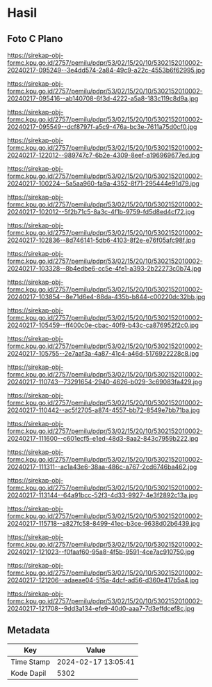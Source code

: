 # Hasil

## Foto C Plano

https://sirekap-obj-formc.kpu.go.id/2757/pemilu/pdpr/53/02/15/20/10/5302152010002-20240217-095249--3e4dd574-2a84-49c9-a22c-4553b6f62995.jpg

https://sirekap-obj-formc.kpu.go.id/2757/pemilu/pdpr/53/02/15/20/10/5302152010002-20240217-095416--ab140708-6f3d-4222-a5a8-183c119c8d9a.jpg

https://sirekap-obj-formc.kpu.go.id/2757/pemilu/pdpr/53/02/15/20/10/5302152010002-20240217-095549--dcf8797f-a5c9-476a-bc3e-7611a75d0cf0.jpg

https://sirekap-obj-formc.kpu.go.id/2757/pemilu/pdpr/53/02/15/20/10/5302152010002-20240217-122012--989747c7-6b2e-4309-8eef-a196969677ed.jpg

https://sirekap-obj-formc.kpu.go.id/2757/pemilu/pdpr/53/02/15/20/10/5302152010002-20240217-100224--5a5aa960-fa9a-4352-8f71-295444e91d79.jpg

https://sirekap-obj-formc.kpu.go.id/2757/pemilu/pdpr/53/02/15/20/10/5302152010002-20240217-102012--5f2b71c5-8a3c-4f1b-9759-fd5d8ed4cf72.jpg

https://sirekap-obj-formc.kpu.go.id/2757/pemilu/pdpr/53/02/15/20/10/5302152010002-20240217-102836--8d746141-5db6-4103-8f2e-e76f05afc98f.jpg

https://sirekap-obj-formc.kpu.go.id/2757/pemilu/pdpr/53/02/15/20/10/5302152010002-20240217-103328--8b4edbe6-cc5e-4fe1-a393-2b22273c0b74.jpg

https://sirekap-obj-formc.kpu.go.id/2757/pemilu/pdpr/53/02/15/20/10/5302152010002-20240217-103854--8e71d6e4-88da-435b-b844-c00220dc32bb.jpg

https://sirekap-obj-formc.kpu.go.id/2757/pemilu/pdpr/53/02/15/20/10/5302152010002-20240217-105459--ff400c0e-cbac-40f9-b43c-ca876952f2c0.jpg

https://sirekap-obj-formc.kpu.go.id/2757/pemilu/pdpr/53/02/15/20/10/5302152010002-20240217-105755--2e7aaf3a-4a87-41c4-a46d-5176922228c8.jpg

https://sirekap-obj-formc.kpu.go.id/2757/pemilu/pdpr/53/02/15/20/10/5302152010002-20240217-110743--73291654-2940-4626-b029-3c69083fa429.jpg

https://sirekap-obj-formc.kpu.go.id/2757/pemilu/pdpr/53/02/15/20/10/5302152010002-20240217-110442--ac5f2705-a874-4557-bb72-8549e7bb71ba.jpg

https://sirekap-obj-formc.kpu.go.id/2757/pemilu/pdpr/53/02/15/20/10/5302152010002-20240217-111600--c601ecf5-e1ed-48d3-8aa2-843c7959b222.jpg

https://sirekap-obj-formc.kpu.go.id/2757/pemilu/pdpr/53/02/15/20/10/5302152010002-20240217-111311--ac1a43e6-38aa-486c-a767-2cd6746ba462.jpg

https://sirekap-obj-formc.kpu.go.id/2757/pemilu/pdpr/53/02/15/20/10/5302152010002-20240217-113144--64a91bcc-52f3-4d33-9927-4e3f2892c13a.jpg

https://sirekap-obj-formc.kpu.go.id/2757/pemilu/pdpr/53/02/15/20/10/5302152010002-20240217-115718--a827fc58-8499-41ec-b3ce-9638d02b6439.jpg

https://sirekap-obj-formc.kpu.go.id/2757/pemilu/pdpr/53/02/15/20/10/5302152010002-20240217-121023--f0faaf60-95a8-4f5b-9591-4ce7ac910750.jpg

https://sirekap-obj-formc.kpu.go.id/2757/pemilu/pdpr/53/02/15/20/10/5302152010002-20240217-121206--adaeae04-515a-4dcf-ad56-d360e417b5a4.jpg

https://sirekap-obj-formc.kpu.go.id/2757/pemilu/pdpr/53/02/15/20/10/5302152010002-20240217-121708--9dd3a134-efe9-40d0-aaa7-7d3effdcef8c.jpg


## Metadata

| Key        | Value               |
| ---------- | ------------------- |
| Time Stamp | 2024-02-17 13:05:41 |
| Kode Dapil | 5302                |



